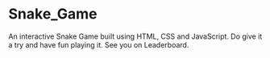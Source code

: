 # Snake_Game
An interactive Snake Game built using HTML, CSS and JavaScript. Do give it a try and have fun playing it. See you on Leaderboard.
